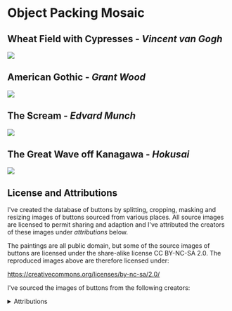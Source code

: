# Object Packing Mosaic

## Wheat Field with Cypresses - *Vincent van Gogh*

![](output_images/wheat-field-with-cypresses.png)

## American Gothic - *Grant Wood*

![](output_images/american-gothic.png)

## The Scream - *Edvard Munch*

![](output_images/the-scream.png)

## The Great Wave off Kanagawa - *Hokusai*

![](output_images/Great_Wave_off_Kanagawa.png)

## License and Attributions

I've created the database of buttons by splitting, cropping, masking and resizing images of buttons sourced from various places. All source images are licensed to permit sharing and adaption and I've attributed the creators of these images under *attributions* below.

The paintings are all public domain, but some of the source images of buttons are licensed under the share-alike license CC BY-NC-SA 2.0. The reproduced images above are therefore licensed under:

<https://creativecommons.org/licenses/by-nc-sa/2.0/>

I've sourced the images of buttons from the following creators:

<details><summary style="display: list-item; cursor: pointer;">Attributions</summary>

<pre>
Creator: <a href="https://www.flickr.com/people/93410621@N05" rel="nofollow">https://www.flickr.com/people/93410621@N05</a>
License: <a href="https://creativecommons.org/licenses/by-nc-sa/2.0/" rel="nofollow">https://creativecommons.org/licenses/by-nc-sa/2.0/</a></p>
</pre>
<pre>
Creator: <a href="https://www.flickr.com/people/106074308@N06/" rel="nofollow">https://www.flickr.com/people/106074308@N06/</a>
License: <a href="https://creativecommons.org/licenses/by/2.0/" rel="nofollow">https://creativecommons.org/licenses/by/2.0/</a></p>
</pre>
<pre>
Creator: <a href="https://www.flickr.com/people/volvob12b/" rel="nofollow">https://www.flickr.com/people/volvob12b/</a>
License: <a href="https://creativecommons.org/publicdomain/zero/1.0/" rel="nofollow">https://creativecommons.org/publicdomain/zero/1.0/</a></p>
</pre>
<pre>
Creator: <a href="https://www.flickr.com/people/twenty_questions" rel="nofollow">https://www.flickr.com/people/twenty_questions</a>
License: <a href="https://creativecommons.org/licenses/by-nc/2.0/" rel="nofollow">https://creativecommons.org/licenses/by-nc/2.0/</a></p>
</pre>
<pre>
Creator: <a href="https://www.flickr.com/people/markmorgantrinidad" rel="nofollow">https://www.flickr.com/people/markmorgantrinidad</a>
License: <a href="https://creativecommons.org/licenses/by/2.0/" rel="nofollow">https://creativecommons.org/licenses/by/2.0/</a></p>
</pre>
<pre>
Creator: <a href="https://www.flickr.com/people/presley_m/" rel="nofollow">https://www.flickr.com/people/presley_m/</a>
License: <a href="https://creativecommons.org/licenses/by-nc-sa/2.0/" rel="nofollow">https://creativecommons.org/licenses/by-nc-sa/2.0/</a></p>
</pre>
<pre>
Creator: <a href="https://www.flickr.com/people/130331218@N03/" rel="nofollow">https://www.flickr.com/people/130331218@N03/</a>
License: <a href="https://creativecommons.org/licenses/by-nc-sa/2.0/" rel="nofollow">https://creativecommons.org/licenses/by-nc-sa/2.0/</a></p>
</pre>
<pre>
Creator: <a href="https://www.flickr.com/people/mag3737/" rel="nofollow">https://www.flickr.com/people/mag3737/</a>
License: <a href="https://creativecommons.org/licenses/by-nc-sa/2.0/" rel="nofollow">https://creativecommons.org/licenses/by-nc-sa/2.0/</a></p>
</pre>
<pre>
Creator: <a href="https://www.flickr.com/people/littlelixie/" rel="nofollow">https://www.flickr.com/people/littlelixie/</a>
License: <a href="https://creativecommons.org/licenses/by-nc/2.0/" rel="nofollow">https://creativecommons.org/licenses/by-nc/2.0/</a></p>
</pre>
<pre>
Creator: <a href="https://www.flickr.com/people/obd-design" rel="nofollow">https://www.flickr.com/people/obd-design</a>
License: <a href="https://creativecommons.org/licenses/by-nc-sa/2.0/" rel="nofollow">https://creativecommons.org/licenses/by-nc-sa/2.0/</a></p>
</pre>
<pre>
Creator: <a href="https://pikrepo.com/" rel="nofollow">https://pikrepo.com/</a>
License: <a href="https://creativecommons.org/publicdomain/zero/1.0/" rel="nofollow">https://creativecommons.org/publicdomain/zero/1.0/</a></p>
</pre>
<pre>
Creator: <a href="https://pixbay.com/" rel="nofollow">https://pixbay.com/</a>
License: <a href="https://creativecommons.org/publicdomain/zero/1.0/" rel="nofollow">https://creativecommons.org/publicdomain/zero/1.0/</a></p>
</pre>
<pre>
Creator: <a href="https://pixnio.com/" rel="nofollow">https://pixnio.com/</a>
License: <a href="https://creativecommons.org/publicdomain/zero/1.0/" rel="nofollow">https://creativecommons.org/publicdomain/zero/1.0/</a></p>
</pre>
<pre>
Creator: <a href="http://www.readyelements.com/" rel="nofollow">http://www.readyelements.com/</a>
License: <a href="https://creativecommons.org/publicdomain/zero/1.0/" rel="nofollow">https://creativecommons.org/publicdomain/zero/1.0/</a></p>
</pre>
<pre>
Creator: <a href="https://www.flickr.com/people/salvagenation" rel="nofollow">https://www.flickr.com/people/salvagenation</a>
License: <a href="https://creativecommons.org/licenses/by-nc-sa/2.0/" rel="nofollow">https://creativecommons.org/licenses/by-nc-sa/2.0/</a></p>
</pre>
<pre>
Creator: <a href="https://www.flickr.com/people/14903992@N08" rel="nofollow">https://www.flickr.com/people/14903992@N08</a>
License: <a href="https://creativecommons.org/licenses/by-nc/2.0/" rel="nofollow">https://creativecommons.org/licenses/by-nc/2.0/</a></p>
</pre>
<pre>
Creator: <a href="https://www.flickr.com/people/shellysblogger/" rel="nofollow">https://www.flickr.com/people/shellysblogger/</a>
License: <a href="https://creativecommons.org/licenses/by-nc-sa/2.0/" rel="nofollow">https://creativecommons.org/licenses/by-nc-sa/2.0/</a></p>
</pre>
<pre>
Creator: <a href="https://www.flickr.com/people/thevintagesailor/" rel="nofollow">https://www.flickr.com/people/thevintagesailor/</a>
License: <a href="https://creativecommons.org/licenses/by-nc/2.0/" rel="nofollow">https://creativecommons.org/licenses/by-nc/2.0/</a></p>
</pre>
<pre>
Creator: <a href="https://www.flickr.com/people/23882161@N03/" rel="nofollow">https://www.flickr.com/people/23882161@N03/</a>
License: <a href="https://creativecommons.org/licenses/by-nc/2.0/" rel="nofollow">https://creativecommons.org/licenses/by-nc/2.0/</a></p>
</pre>
<pre>
Creator: <a href="https://www.flickr.com/people/welshkaren" rel="nofollow">https://www.flickr.com/people/welshkaren</a>
License: <a href="https://creativecommons.org/licenses/by-nc/2.0/" rel="nofollow">https://creativecommons.org/licenses/by-nc/2.0/</a></p>
</pre>

</details>
